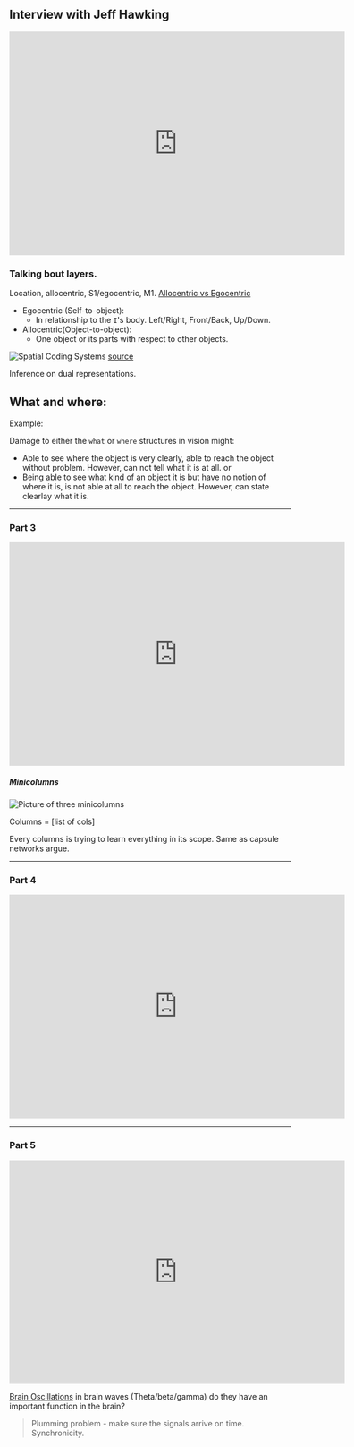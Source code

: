 ## Interview with Jeff Hawking

<iframe width="600" height="400" src="https://www.youtube.com/embed/fNc73-tHHgY?ecver=1" frameborder="0" allow="autoplay; encrypted-media" allowfullscreen></iframe>


### Talking bout layers.
Location, allocentric, S1/egocentric, M1.
[Allocentric vs Egocentric](http://www.nmr.mgh.harvard.edu/mkozhevnlab/?page_id=308)

* Egocentric (Self-to-object):
  * In relationship to the `I`'s body. Left/Right, Front/Back, Up/Down.
* Allocentric(Object-to-object):
  * One object or its parts with respect to other objects.

![Spatial Coding Systems](/images/notes/notes/neuro/Three-columns.png)
[source][1]

[1]: http://www.nmr.mgh.harvard.edu/mkozhevnlab/?page_id=308o 

Inference on dual representations.

What and where:
--------------

Example:

Damage to either the `what` or `where` structures in vision might:
  * Able to see where the object is very clearly, able to reach the object without problem. However,
    can not tell what it is at all. or
  * Being able to see what kind of an object it is but have no notion of where it is, is not able at
    all to reach the object. However, can state clearlay what it is.

--------------

### Part 3

<iframe width="600" height="400" src="https://www.youtube.com/embed/H82S8wjE-Nk?ecver=1" frameborder="0" allow="autoplay; encrypted-media" allowfullscreen></iframe>

##### Minicolumns
![Picture of three minicolumns](/images/notes/notes/neuro/Allo-Ego-centric.png)

Columns = [list of cols]

Every columns is trying to learn everything in its scope.
Same as capsule networks argue.

--------------

### Part 4
<iframe width="600" height="400" src="https://www.youtube.com/embed/Q3vva3Je1-Q?ecver=1" frameborder="0" allow="autoplay; encrypted-media" allowfullscreen></iframe>

--------------

### Part 5

<iframe width="600" height="400" src="https://www.youtube.com/embed/VHUvUflFR7w?ecver=1" frameborder="0" allow="autoplay; encrypted-media" allowfullscreen></iframe>

[Brain Oscillations](http://www.brainworksneurotherapy.com/what-are-brainwaves) in brain waves (Theta/beta/gamma) do they have an important function in the brain?


> Plumming problem - make sure the signals arrive on time. Synchronicity.

